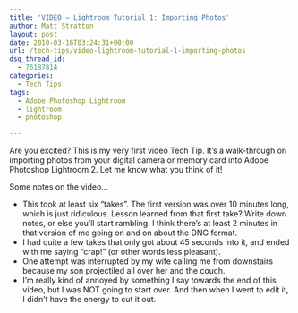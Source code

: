 ```yaml
---
title: 'VIDEO – Lightroom Tutorial 1: Importing Photos'
author: Matt Stratton
layout: post
date: 2010-03-16T03:24:31+00:00
url: /tech-tips/video-lightroom-tutorial-1-importing-photos
dsq_thread_id:
  - 76187814
categories:
  - Tech Tips
tags:
  - Adobe Photoshop Lightroom
  - lightroom
  - photoshop

---
```

Are you excited? This is my very first video Tech Tip. It&#8217;s a walk-through on importing photos from your digital camera or memory card into Adobe Photoshop Lightroom 2. Let me know what you think of it!



Some notes on the video&#8230;

  * This took at least six &#8220;takes&#8221;. The first version was over 10 minutes long, which is just ridiculous. Lesson learned from that first take? Write down notes, or else you&#8217;ll start rambling. I think there&#8217;s at least 2 minutes in that version of me going on and on about the DNG format.
  * I had quite a few takes that only got about 45 seconds into it, and ended with me saying &#8220;crap!&#8221; (or other words less pleasant).
  * One attempt was interrupted by my wife calling me from downstairs because my son projectiled all over her and the couch.
  * I&#8217;m really kind of annoyed by something I say towards the end of this video, but I was NOT going to start over. And then when I went to edit it, I didn&#8217;t have the energy to cut it out.
